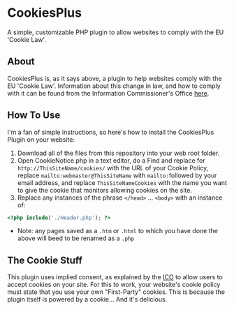 # CookiesPlus
A simple, customizable PHP plugin to allow websites to comply with the EU 'Cookie Law'.

## About
CookiesPlus is, as it says above, a plugin to help websites comply with the EU 'Cookie Law'.  Information about this change in law, and how to comply with it can be found from the Information Commissioner's Office [here](https://ico.org.uk/for-organisations/guide-to-pecr/cookies-and-similar-technologies/ "ICO Guidance on cookies").

## How To Use
I'm a fan of simple instructions, so here's how to install the CookiesPlus Plugin on your website:

1. Download all of the files from this repository into your web root folder.
2. Open CookieNotice.php in a text editor, do a Find and replace for `http://ThisSiteName/cookies/` with the URL of your Cookie Policy, replace `mailto:webmaster@ThisSiteName` with `mailto:`followed by your email address, and replace `ThisSiteNameCookies` with the name you want to give the cookie that monitors allowing cookies on the site.
3. Replace any instances of the phrase `</head>` ... `<body>` with an instance of:
```PHP
<?php include('./Header.php'); ?>
```
 * Note: any pages saved as a `.htm` or `.html` to which you have done the above will beed to be renamed as a `.php`

##  The Cookie Stuff
This plugin uses implied consent, as explained by the [ICO](https://ico.org.uk/for-organisations/guide-to-pecr/cookies-and-similar-technologies/ "ICO Guidance on cookies") to allow users to accept cookies on your site.  For this to work, your website's cookie policy must state that you use your own "First-Party" cookies.  This is because the plugin itself is powered by a cookie...  And it's delicious.
